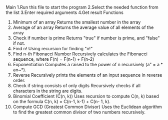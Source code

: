 Main 1.Run this file to start the program 2.Select the needed function from the list 3.Enter required arguments 4.Get
result
Functions
1. Minimum of an array Returns the smallest number in the array
2. Average of an array Returns the average value of all elements of the array
3. Check if number is prime Returns "true" if number is prime, and "false" if not.
4. Find n! Using recursion for finding "n!"
5. Find n-th Fibonacci Number Recursively calculates the Fibonacci sequence, where F(n) = F(n-1) + F(n-2)
6. Exponentiation Computes a raised to the power of n recursively (a" = a * an~*).
7. Reverse Recursively prints the elements of an input sequence in reverse order.
8. Check if string consists of only digits Recursively checks if all characters in the string are digits.
9. Binomial Coefficient (C(n, k)) Uses recursion to compute C(n, k) based on the formula C(n, k) = C(n-1, k-1) + C(n-
1, k).
10. Compute GCD (Greatest Common Divisor) Uses the Euclidean algorithm to find the greatest common divisor of
two numbers recursively.

